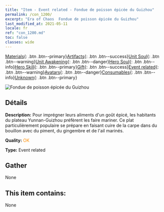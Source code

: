 ```yaml
---
title: "Item - Event related - Fondue de poisson épicée du Guizhou"
permalink: /con_1200/
excerpt: "Era of Chaos  Fondue de poisson épicée du Guizhou"
last_modified_at: 2021-05-11
locale: fr
ref: "con_1200.md"
toc: false
classes: wide
---
```

 [Materials](/ItemsFR/){: .btn .btn--primary}[Artifacts](/ItemsFR/Artifacts/){: .btn .btn--success}[Unit Soul](/ItemsFR/UnitSoul/){: .btn .btn--warning}[Unit Awakening](/ItemsFR/UnitAwakening/){: .btn .btn--danger}[Hero Soul](/ItemsFR/HeroSoul/){: .btn .btn--info}[Hero Skill](/ItemsFR/HeroSkill/){: .btn .btn--primary}[Gift](/ItemsFR/Gift/){: .btn .btn--success}[Event related](/ItemsFR/Events/){: .btn .btn--warning}[Avatars](/ItemsFR/Avatars/){: .btn .btn--danger}[Consumables](/ItemsFR/Consumables/){: .btn .btn--info}[Unknown](/ItemsFR/Unknown/){: .btn .btn--primary}

 ![Fondue de poisson épicée du Guizhou](/images/t/i_81521131.png)

## Détails
 **Description:** Pour imprégner leurs aliments d'un goût épicé, les habitants du plateau Yunnan-Guizhou préfèrent les faire mariner. Ce plat particulièrement populaire se prépare en faisant cuire de la carpe dans du bouillon avec du piment, du gingembre et de l'ail marinés.

 **Quality:** <span style="color: #FF8C00">OK</span>

 **Type:** Event related

## Gather

  None

## This item contains:

  None

